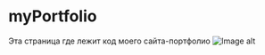# myPortfolio
Эта страница где лежит код моего сайта-портфолио
![Image alt](https://github.com/sudondie/images/master/PortfolioColors.PNG)

